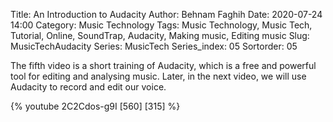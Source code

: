 Title: An Introduction to Audacity
Author: Behnam Faghih
Date: 2020-07-24 14:00
Category: Music Technology
Tags: Music Technology, Music Tech, Tutorial, Online, SoundTrap, Audacity, Making music, Editing music
Slug: MusicTechAudacity
Series: MusicTech
Series_index: 05
Sortorder: 05





The fifth video is a short training of Audacity, which is a free and powerful tool for editing and analysing music. Later, in the next video, we will use Audacity to record and edit our voice.

{% youtube 2C2Cdos-g9I [560] [315] %}  
